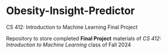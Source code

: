 # Obesity-Insight-Predictor
CS 412: Introduction to Machine Learning Final Project

Repository to store completed **Final Project** materials of *CS 412: Introduction to Machine Learning* class of Fall 2024
